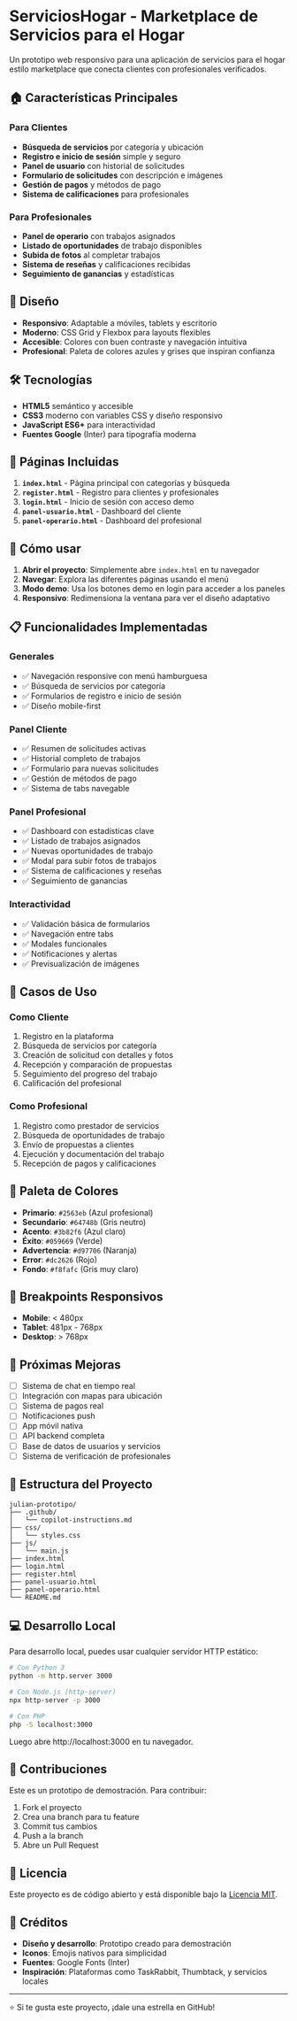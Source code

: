 # ServiciosHogar - Marketplace de Servicios para el Hogar

Un prototipo web responsivo para una aplicación de servicios para el hogar estilo marketplace que conecta clientes con profesionales verificados.

## 🏠 Características Principales

### Para Clientes
- **Búsqueda de servicios** por categoría y ubicación
- **Registro e inicio de sesión** simple y seguro
- **Panel de usuario** con historial de solicitudes
- **Formulario de solicitudes** con descripción e imágenes
- **Gestión de pagos** y métodos de pago
- **Sistema de calificaciones** para profesionales

### Para Profesionales
- **Panel de operario** con trabajos asignados
- **Listado de oportunidades** de trabajo disponibles
- **Subida de fotos** al completar trabajos
- **Sistema de reseñas** y calificaciones recibidas
- **Seguimiento de ganancias** y estadísticas

## 🎨 Diseño

- **Responsivo**: Adaptable a móviles, tablets y escritorio
- **Moderno**: CSS Grid y Flexbox para layouts flexibles
- **Accesible**: Colores con buen contraste y navegación intuitiva
- **Profesional**: Paleta de colores azules y grises que inspiran confianza

## 🛠️ Tecnologías

- **HTML5** semántico y accesible
- **CSS3** moderno con variables CSS y diseño responsivo
- **JavaScript ES6+** para interactividad
- **Fuentes Google** (Inter) para tipografía moderna

## 📱 Páginas Incluidas

1. **`index.html`** - Página principal con categorías y búsqueda
2. **`register.html`** - Registro para clientes y profesionales
3. **`login.html`** - Inicio de sesión con acceso demo
4. **`panel-usuario.html`** - Dashboard del cliente
5. **`panel-operario.html`** - Dashboard del profesional

## 🚀 Cómo usar

1. **Abrir el proyecto**: Simplemente abre `index.html` en tu navegador
2. **Navegar**: Explora las diferentes páginas usando el menú
3. **Modo demo**: Usa los botones demo en login para acceder a los paneles
4. **Responsivo**: Redimensiona la ventana para ver el diseño adaptativo

## 📋 Funcionalidades Implementadas

### Generales
- ✅ Navegación responsive con menú hamburguesa
- ✅ Búsqueda de servicios por categoría
- ✅ Formularios de registro e inicio de sesión
- ✅ Diseño mobile-first

### Panel Cliente
- ✅ Resumen de solicitudes activas
- ✅ Historial completo de trabajos
- ✅ Formulario para nuevas solicitudes
- ✅ Gestión de métodos de pago
- ✅ Sistema de tabs navegable

### Panel Profesional
- ✅ Dashboard con estadísticas clave
- ✅ Listado de trabajos asignados
- ✅ Nuevas oportunidades de trabajo
- ✅ Modal para subir fotos de trabajos
- ✅ Sistema de calificaciones y reseñas
- ✅ Seguimiento de ganancias

### Interactividad
- ✅ Validación básica de formularios
- ✅ Navegación entre tabs
- ✅ Modales funcionales
- ✅ Notificaciones y alertas
- ✅ Previsualización de imágenes

## 🎯 Casos de Uso

### Como Cliente
1. Registro en la plataforma
2. Búsqueda de servicios por categoría
3. Creación de solicitud con detalles y fotos
4. Recepción y comparación de propuestas
5. Seguimiento del progreso del trabajo
6. Calificación del profesional

### Como Profesional
1. Registro como prestador de servicios
2. Búsqueda de oportunidades de trabajo
3. Envío de propuestas a clientes
4. Ejecución y documentación del trabajo
5. Recepción de pagos y calificaciones

## 🎨 Paleta de Colores

- **Primario**: `#2563eb` (Azul profesional)
- **Secundario**: `#64748b` (Gris neutro)
- **Acento**: `#3b82f6` (Azul claro)
- **Éxito**: `#059669` (Verde)
- **Advertencia**: `#d97706` (Naranja)
- **Error**: `#dc2626` (Rojo)
- **Fondo**: `#f8fafc` (Gris muy claro)

## 📱 Breakpoints Responsivos

- **Mobile**: < 480px
- **Tablet**: 481px - 768px
- **Desktop**: > 768px

## 🔮 Próximas Mejoras

- [ ] Sistema de chat en tiempo real
- [ ] Integración con mapas para ubicación
- [ ] Sistema de pagos real
- [ ] Notificaciones push
- [ ] App móvil nativa
- [ ] API backend completa
- [ ] Base de datos de usuarios y servicios
- [ ] Sistema de verificación de profesionales

## 📄 Estructura del Proyecto

```
julian-prototipo/
├── .github/
│   └── copilot-instructions.md
├── css/
│   └── styles.css
├── js/
│   └── main.js
├── index.html
├── login.html
├── register.html
├── panel-usuario.html
├── panel-operario.html
└── README.md
```

## 💻 Desarrollo Local

Para desarrollo local, puedes usar cualquier servidor HTTP estático:

```bash
# Con Python 3
python -m http.server 3000

# Con Node.js (http-server)
npx http-server -p 3000

# Con PHP
php -S localhost:3000
```

Luego abre http://localhost:3000 en tu navegador.

## 🤝 Contribuciones

Este es un prototipo de demostración. Para contribuir:

1. Fork el proyecto
2. Crea una branch para tu feature
3. Commit tus cambios
4. Push a la branch
5. Abre un Pull Request

## 📝 Licencia

Este proyecto es de código abierto y está disponible bajo la [Licencia MIT](LICENSE).

## 👥 Créditos

- **Diseño y desarrollo**: Prototipo creado para demostración
- **Iconos**: Emojis nativos para simplicidad
- **Fuentes**: Google Fonts (Inter)
- **Inspiración**: Plataformas como TaskRabbit, Thumbtack, y servicios locales

---

⭐ Si te gusta este proyecto, ¡dale una estrella en GitHub!

